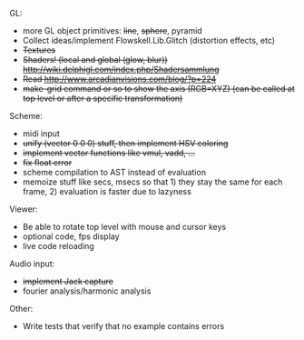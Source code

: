 GL:

 * more GL object primitives: ~~line~~, ~~sphere~~, pyramid
 * Collect ideas/implement Flowskell.Lib.Glitch (distortion effects, etc)
 * ~~Textures~~
 * ~~Shaders! (local and global (glow, blur)) http://wiki.delphigl.com/index.php/Shadersammlung~~
 * ~~Read http://www.arcadianvisions.com/blog/?p=224~~
 * ~~make-grid command or so to show the axis (RGB=XYZ) (can be called at top level or after a specific transformation)~~

Scheme:

 * midi input
 * ~~unify (vector 0 0 0) stuff, then implement HSV coloring~~
 * ~~implement vector functions like vmul, vadd, ...~~
 * ~~fix float error~~
 * scheme compilation to AST instead of evaluation
 * memoize stuff like secs, msecs so that 1) they stay the same for each frame, 2) evaluation is faster due to lazyness

Viewer:

 * Be able to rotate top level with mouse and cursor keys
 * optional code, fps display
 * live code reloading

Audio input:
 * ~~implement Jack capture~~
 * fourier analysis/harmonic analysis

Other:
 * Write tests that verify that no example contains errors
